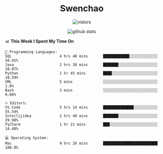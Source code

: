 <h1 align="center">Swenchao</h3>

<p align="center">
  <img src="https://visitor-badge.glitch.me/badge?page_id=Swenchao" alt="vistors" />
</p>

<p align="center">
  <img src="https://github-readme-stats.vercel.app/api?username=Swenchao&count_private=true&show_icons=true&theme=vue-dark&hide_title=true" alt="github stats" />
</p>

<!--START_SECTION:waka-->
📊 **This Week I Spent My Time On** 

```text
💬 Programming Languages: 
SQL                      4 hrs 48 mins       ████████████░░░░░░░░░░░░░   50.91% 
Java                     2 hrs 38 mins       ███████░░░░░░░░░░░░░░░░░░   28.07% 
Python                   1 hr 45 mins        ████░░░░░░░░░░░░░░░░░░░░░   18.59% 
XML                      5 mins              ░░░░░░░░░░░░░░░░░░░░░░░░░   1.0% 
Bash                     3 mins              ░░░░░░░░░░░░░░░░░░░░░░░░░   0.68%

🔥 Editors: 
VS Code                  5 hrs 14 mins       ██████████████░░░░░░░░░░░   55.54% 
Intellijidea             2 hrs 49 mins       ███████░░░░░░░░░░░░░░░░░░   29.98% 
PyCharm                  1 hr 21 mins        ███░░░░░░░░░░░░░░░░░░░░░░   14.48%

💻 Operating System: 
Mac                      9 hrs 26 mins       █████████████████████████   100.0%

```


<!--END_SECTION:waka-->
